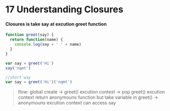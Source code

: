 # 17 Understanding Closures

#### Closures is take say at excution greet function

```javascript
function greet(say) {
  return function(name) {
    console.log(say + ' ' + name)
  }
}

var say = greet('Hi')
say('nqmt')

//short way
var say = greet('Hi')('nqmt')
```

> flow: global create -> greet() excution context -> pop greet() excution context return anonymouns function but take variable in greet() -> anonymouns excution context can access say